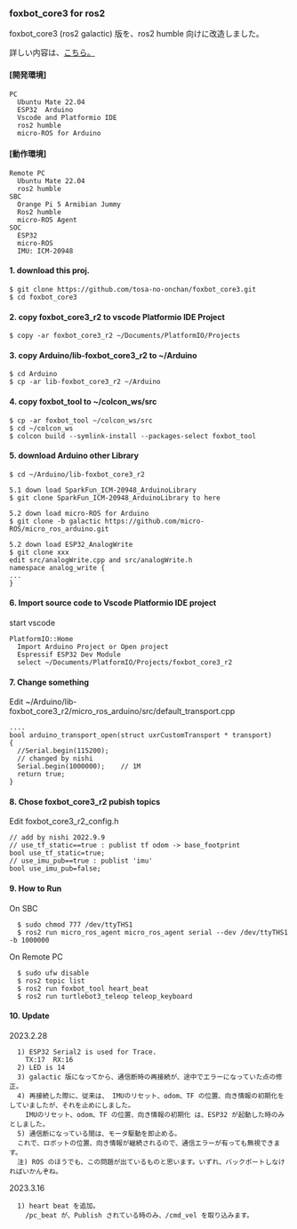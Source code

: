 ### foxbot_core3 for ros2
foxbot_core3 (ros2 galactic) 版を、ros2 humble 向けに改造しました。 

詳しい内容は、[こちら。](http://www.netosa.com/blog/2022/10/ros2-esp32arduino.html)  
  
#### [開発環境]  
    
    PC  
      Ubuntu Mate 22.04  
      ESP32  Arduino  
      Vscode and Platformio IDE  
      ros2 humble  
      micro-ROS for Arduino  

#### [動作環境]  
    
    Remote PC  
      Ubuntu Mate 22.04  
      ros2 humble  
    SBC  
      Orange Pi 5 Armibian Jummy  
      Ros2 humble  
      micro-ROS Agent  
    SOC  
      ESP32  
      micro-ROS  
      IMU: ICM-20948
    

#### 1. download this proj.  
    
    $ git clone https://github.com/tosa-no-onchan/foxbot_core3.git  
    $ cd foxbot_core3  

#### 2. copy foxbot_core3_r2 to vscode Platformio IDE Project  
    
    $ copy -ar foxbot_core3_r2 ~/Documents/PlatformIO/Projects  


#### 3. copy Arduino/lib-foxbot_core3_r2 to ~/Arduino
    
    $ cd Arduino  
    $ cp -ar lib-foxbot_core3_r2 ~/Arduino  
  
#### 4. copy foxbot_tool to ~/colcon_ws/src
    
    $ cp -ar foxbot_tool ~/colcon_ws/src  
    $ cd ~/colcon_ws  
    $ colcon build --symlink-install --packages-select foxbot_tool  
  

#### 5. download Arduino other Library 
    
    $ cd ~/Arduino/lib-foxbot_core3_r2  
    
    5.1 down load SparkFun_ICM-20948_ArduinoLibrary  
    $ git clone SparkFun_ICM-20948_ArduinoLibrary to here  
    
    5.2 down load micro-ROS for Arduino  
    $ git clone -b galactic https://github.com/micro-ROS/micro_ros_arduino.git  

    5.2 down load ESP32_AnalogWrite  
    $ git clone xxx
    edit src/analogWrite.cpp and src/analogWrite.h  
    namespace analog_write {  
    ...  
    }  

#### 6. Import source code to Vscode Platformio IDE project  
start vscode  
    
    PlatformIO::Home  
      Import Arduino Project or Open project  
      Espressif ESP32 Dev Module  
      select ~/Documents/PlatformIO/Projects/foxbot_core3_r2  

#### 7. Change something 
Edit ~/Arduino/lib-foxbot_core3_r2/micro_ros_arduino/src/default_transport.cpp  
    
    ....   
    bool arduino_transport_open(struct uxrCustomTransport * transport)  
    {  
      //Serial.begin(115200);  
      // changed by nishi  
      Serial.begin(1000000);    // 1M  
      return true;  
    }  
    
#### 8. Chose foxbot_core3_r2 pubish topics    
Edit foxbot_core3_r2_config.h  
    
    // add by nishi 2022.9.9    
    // use_tf_static==true : publist tf odom -> base_footprint   
    bool use_tf_static=true;    
    // use_imu_pub==true : publist 'imu'   
    bool use_imu_pub=false;    

#### 9. How to Run    
On SBC  
      
      $ sudo chmod 777 /dev/ttyTHS1  
      $ ros2 run micro_ros_agent micro_ros_agent serial --dev /dev/ttyTHS1 -b 1000000  

On Remote PC  
      
      $ sudo ufw disable  
      $ ros2 topic list  
      $ ros2 run foxbot_tool heart_beat  
      $ ros2 run turtlebot3_teleop teleop_keyboard
   
#### 10. Update    
2023.2.28  
      
      1) ESP32 Serial2 is used for Trace.  
        TX:17  RX:16  
      2) LED is 14 
      3) galactic 版になってから、通信断時の再接続が、途中でエラーになっていた点の修正。  
      4) 再接続した際に、従来は、 IMUのリセット、odom、TF の位置、向き情報の初期化をしていましたが、それを止めにしました。  
        IMUのリセット、odom、TF の位置、向き情報の初期化 は、ESP32 が起動した時のみとしました。  
      5) 通信断になっている間は、モータ駆動を即止める。  
      これで、ロボットの位置、向き情報が継続されるので、通信エラーが有っても無視できます。  
      注) ROS のほうでも、この問題が出ているものと思います。いずれ、バックポートしなければいかんぞね。  

2023.3.16  
      
      1) heart beat を追加。  
        /pc_beat が、Publish されている時のみ、/cmd_vel を取り込みます。  
        
      
